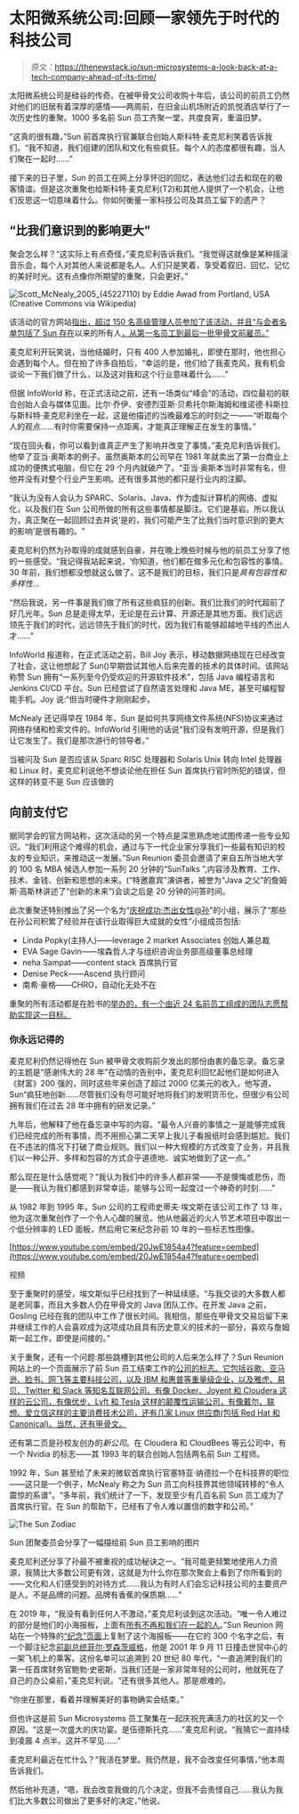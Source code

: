 # 太阳微系统公司:回顾一家领先于时代的科技公司

> 原文：<https://thenewstack.io/sun-microsystems-a-look-back-at-a-tech-company-ahead-of-its-time/>

太阳微系统公司是硅谷的传奇。在被甲骨文公司收购十年后，该公司的前员工仍然对他们的旧居有着深厚的感情——两周前，在旧金山机场附近的凯悦酒店举行了一次历史性的重聚。1000 多名前 Sun 员工齐聚一堂，共度良宵，重温旧梦。

“这真的很有趣，”Sun 前首席执行官兼联合创始人斯科特·麦克尼利笑着告诉我们。“我不知道，我们组建的团队和文化有些疯狂。每个人的态度都很有趣，当人们聚在一起时……”

接下来的日子里，Sun 的员工在网上分享怀旧的回忆，表达他们过去和现在的极客情谊。但是这次重聚也给斯科特·麦克尼利(T2)和其他人提供了一个机会，让他们反思这一切意味着什么。你如何衡量一家科技公司及其员工留下的遗产？

## **“比我们意识到的影响更大”**

聚会怎么样？“这实际上有点奇怪，”麦克尼利告诉我们。“我觉得这就像是某种摇滚音乐会，每个人对其他人来说都是名人。人们只是笑着，享受着叙旧、回忆、记忆的美好时光。这有点像你所期望的重聚，只会更好。”

![Scott_McNealy_2005_(45227110) by Eddie Awad from Portland, USA (Creative Commons via Wikipedia)](img/a9fff91df745ea0875df17cfd54bd70e.png)

该活动的官方网站[指出，超过 150 名高级管理人员参加了该活动，并且“与会者名单包括了 Sun 存在](https://sunreunion.com/index.html)以来的所有人[，从第一名员工到最后一批甲骨文前雇员。”](https://sunreunion.com/fotome.htm)

麦克尼利开玩笑说，当他结婚时，只有 400 人参加婚礼，即使在那时，他也担心会遇到每个人。但在拍了许多自拍后，“幸运的是，他们给了我麦克风，我有机会谈论一下我们做了什么，以及这对我和这个行业意味着什么……”

但据 InfoWorld 称，在正式活动之前，还有一场类似“峰会”的活动，四位最初的联合创始人会与媒体见面。比尔·乔伊、安德烈亚斯·贝希托尔斯海姆和维诺德·科斯拉与斯科特·麦克尼利坐在一起，这是他描述的当晚最难忘的时刻之一——“听取每个人的观点……有时你需要保持一点距离，才能真正理解正在发生的事情。”

“现在回头看，你可以看到谁真正产生了影响并改变了事情，”麦克尼利告诉我们。他举了亚当·奥斯本的例子。虽然奥斯本的公司早在 1981 年就卖出了第一台商业上成功的便携式电脑，但它在 29 个月内就破产了。“亚当·奥斯本当时非常有名，但他并没有对整个行业产生影响。还有很多其他的都只是行业内的注脚。

“我认为没有人会认为 SPARC、Solaris、Java、作为虚拟计算机的网络、虚拟化，以及我们在 Sun 公司所做的所有这些事情都是脚注。它们是基岩。所以我认为，真正聚在一起回顾过去并说‘是的，我们可能产生了比我们当时意识到的更大的影响’是很有趣的。"

麦克尼利仍然为孙取得的成就感到自豪，并在晚上晚些时候与他的前员工分享了他的一些感受。“我记得我站起来说，‘你知道，他们都在做多元化和包容性的事情。30 年前，我们想都没想就这么做了。这不是我们的目标，我们只是*具有包容性和多样性…*

“然后我说，另一件事是我们做了所有这些疯狂的创新。我们比我们的时代超前了好几光年。Sun 总是走得太早，无论是在云计算、开源还是其他方面。我们远远领先于我们的时代，远远领先于我们的时代，因为我们有能够超越地平线的杰出人才……”

InfoWorld 报道称，在正式活动之前，Bill Joy 表示，移动数据网络现在已经改变了社会，这让他想起了 Sun()早期尝试其他人后来完善的技术的具体时间。该网站称赞 Sun 拥有“一系列至今仍受欢迎的开源软件技术”，包括 Java 编程语言和 Jenkins CI/CD 平台。Sun 已经尝试了自然语言处理和 Java ME，甚至可编程智能手机。Joy 说:“但当时硬件才刚刚起步。

McNealy 还记得早在 1984 年，Sun 是如何共享网络文件系统(NFS)协议来通过网络存储和检索文件的。InfoWorld 引用他的话说“我们没有发明开源，但是我们让它发生了。我们是那次游行的领导者。”

当被问及 Sun 是否应该从 Sparc RISC 处理器和 Solaris Unix 转向 Intel 处理器和 Linux 时，麦克尼利说他不想谈论他在担任 Sun 首席执行官时所犯的错误，但这样的转变不是 Sun 应该做的

## 向前支付它

据同学会的官方网站称，这次活动的另一个特点是深思熟虑地试图传递一些专业知识。“我们利用这个难得的机会，通过与下一代企业家分享我们一些最有知识的校友的专业知识，来推动这一发展。”Sun Reunion 委员会邀请了来自五所当地大学的 100 名 MBA 候选人参加一系列 20 分钟的“SunTalks ”,内容涉及教育、工作、技术、金钱、创新和思想的未来。(“特邀嘉宾”演讲者，被誉为“Java 之父”的詹姆斯·高斯林讲述了“创新的未来”)会谈之后是 20 分钟的问答时间。

此次重聚还特别推出了另一个名为“[庆祝成功:杰出女性@孙](https://sunreunion.com/women-in-leadership.htm)”的小组，展示了“那些在孙公司积累了经验并在该行业取得巨大成就的女性”小组成员包括:

*   Linda Popky(主持人)——leverage 2 market Associates 创始人兼总裁
*   EVA Sage Gavin——埃森哲人才与组织咨询业务部高级董事总经理
*   neha Sampat——content stack 首席执行官
*   Denise Peck——Ascend 执行顾问
*   南希·豪格——CHRO，自动化无处不在

重聚的所有活动都是在脸书的[举办的，有一个由近 24 名前员工组成的团队志愿帮助实现这一目标。](https://www.facebook.com/groups/571167169610359/?ref=group_header)

### 你永远记得的

麦克尼利仍然记得他在 Sun 被甲骨文收购前夕发出的那份由衷的备忘录。备忘录的主题是“感谢伟大的 28 年”在动情的告别中，麦克尼利回忆起他们是如何进入《财富》200 强的，同时这些年来创造了超过 2000 亿美元的收入，他写道，Sun“疯狂地创新……尽管我们没有尽可能好地将我们的发明货币化，但很少有公司拥有我们在过去 28 年中拥有的研发记录。”

九年后，他解释了他在备忘录中写的内容。“最令人兴奋的事情之一是能够完成我们已经完成的所有事情，而不用担心第二天早上我儿子看报纸时会感到尴尬。我们在不违法的情况下打破了商业规则。我们以一种大规模的方式改变了业务，并且我们以一种公开、多样和包容的方式合乎道德地、诚实地做到了这一点。”

那么现在是什么感觉呢？“我认为我们中的许多人都非常——不是懊悔或悲伤，而是——我认为我们都感到非常幸运，能够与公司一起度过一个神奇的时刻……”

从 1982 年到 1995 年，Sun 公司的工程师史蒂夫·埃文斯在该公司工作了 13 年，他为这次重聚创作了一个令人心酸的展览。他从他最近的火人节艺术项目中取出一个低分辨率的 LED 面板，然后用它来纪念孙前 10 年的一些标志性图像。

[https://www.youtube.com/embed/20JwE1854a4?feature=oembed](https://www.youtube.com/embed/20JwE1854a4?feature=oembed)

视频

至于重聚时的感受，埃文斯似乎已经找到了一种延续感。“与我交谈的大多数人都是老同事，而且大多数人仍在甲骨文的 Java 团队工作。在开发 Java 之前，Gosling 已经在我的团队中工作了很长时间。我相信，那些在甲骨文交易后留下来并继续工作的人会喜欢成为这项成功且具有历史意义的技术的一部分，喜欢与詹姆斯一起工作，即使是间接的。”

关于重聚，还有一个问题:那些跳槽到其他公司的人后来怎么样了？Sun Reunion 网站上的一个页面展示了前 Sun 员工结束工作的[公司的标志。它包括谷歌、亚马逊、脸书、网飞等主要科技公司，以及 IBM 和惠普等重量级企业，以及雅虎、易贝、Twitter 和 Slack 等知名互联网公司。有像 Docker、Joyent 和 Cloudera 这样的云公司，有像优步、Lyft 和 Tesla 这样的颠覆性运输公司，有像戴尔、联想、爱立信这样的主要消费技术公司，还有几家 Linux 供应商(包括 Red Hat 和 Canonical)。当然，还有甲骨文。](https://sunreunion.com/where-did-they-go.htm)

还有第二页是孙校友创办的*新公司*。在 Cloudera 和 CloudBees 等云公司中，有一个 Nvidia 的标志——其 1993 年的联合创始人包括两名前 Sun 工程师。

1992 年，Sun 甚至给了未来的微软首席执行官塞特亚·纳德拉一个在科技界的职位——这只是一个例子，McNealy 称之为 Sun 员工向科技界其他领域转移的“令人震惊的系谱”。“多年前，我们统计了一下，发现至少有几百名前 Sun 员工成为了首席执行官。在 Sun 的帮助下，已经有了令人难以置信的数字和公司。”

![The Sun Zodiac](img/b53d24deb048bddab30561c7723cf758.png)

Sun 团聚委员会分享了一幅描绘前 Sun 员工影响的图片

麦克尼利还分享了孙最不被重视的成功秘诀之一。“我可能更频繁地使用人力资源，我猜比大多数公司更有效，这就是为什么你在那次聚会上看到了你所看到的——文化和人们感受到的对待方式……我认为有时人们会忘记科技公司的主要资产是人。不是品牌的问题。品牌有香蕉的保质期……”

在 2019 年，“我没有看到任何人不激动，”麦克尼利谈到这次活动。“唯一令人难过的部分是他们的小海报板，上面有[所有不再和我们在一起的人](https://sunreunion.com/in-memoriam.htm)。”Sun Reunion 网站在一个特殊的[“纪念”页面](https://sunreunion.com/in-memoriam.htm)上复制了这个海报板——在它的 300 个名字之后，有一个脚注纪念[前副总统菲尔·罗森茨威格](http://hellers.ws/memory/phil_rosenzweig.shtml)，他是 2001 年 9 月 11 日撞击世贸中心的一架飞机上的乘客。这份名单可以追溯到 20 世纪 80 年代，“一直追溯到我们的第一任首席财务官鲍勃·史密斯，当我们还是一家非常年轻的公司时，他就死在了自己的办公桌前，”麦克尼利说。“还有很多其他人。那是艰难的。

“你坐在那里，看着并理解美好的事物确实会结束。”

但也许这是前 Sun Microsystems 员工聚集在一起庆祝充满活力的社区的又一个原因。“这是一次盛大的庆功宴。是伍德斯托克……”麦克尼利说。“我猜它一直持续到凌晨 4 点半。这并不罕见……”

麦克尼利最近在忙什么？“我活在梦里。我仍然是，我不会改变任何事情，”他本周告诉我们。

然后他补充道，“嗯，我会改变我做的几个决定，但我不会责怪自己……我认为我们比大多数公司做出了更多好的决定，”他说。

<svg xmlns:xlink="http://www.w3.org/1999/xlink" viewBox="0 0 68 31" version="1.1"><title>Group</title> <desc>Created with Sketch.</desc></svg>